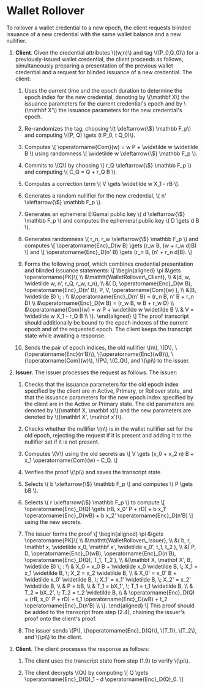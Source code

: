 # Wallet Rollover

To rollover a wallet credential to a new epoch, the client requests blinded
issuance of a new credential with the same wallet balance and a new
nullifier.

1. **Client**.  Given the credential attributes \\((w,n)\\) and tag \\((P\_0,Q\_0)\\)
    for a previously-issued wallet credential, the client proceeds as follows, simultaneously preparing a presentation of the previous wallet credential and a request for blinded issuance of a new credential.  The client:

    1.  Uses the current time and the epoch duration to determine
        the epoch index for the new credential, denoting by \\(\mathbf X\\) the
        issuance parameters for the current credential's epoch and by \\(\mathbf
        X'\\) the issuance parameters for the new credential's epoch.

    2.  Re-randomizes the tag, choosing
        \\(t \xleftarrow{\\$} \mathbb F\_p\\) and computing
        \\((P, Q) \gets (t P\_0, t Q\_0)\\).

    3.  Computes 
        \\(
        \operatorname{Com}(w) = w P + \widetilde w \widetilde B
        \\)
        using randomness
        \\(
        \widetilde w \xleftarrow{\\$} \mathbb F\_p
        \\).

    4.  Commits to \\(Q\\) by choosing
        \\(
        r\_Q \xleftarrow{\\$} \mathbb F\_p
        \\)
        and computing
        \\(
        C\_Q = Q + r\_Q B
        \\).

    5.  Computes a correction term
        \\(
            V \gets \widetilde w X\_1 - rB
        \\).

    6.  Generates a random nullifier for the new credential,
        \\(
        n' \xleftarrow{\\$} \mathbb F\_p
        \\).

    7.  Generates an ephemeral ElGamal public key
        \\(
        d \xleftarrow{\\$} \mathbb F\_p
        \\)
        and computes the ephemeral public key
        \\(
        D \gets d B
        \\).

    8.  Generates randomness
        \\(
        r\_n, r\_w \xleftarrow{\\$} \mathbb F\_p
        \\)
        and computes
        \\[
        \operatorname{Enc}\_D(w B) \gets (r\_w  B, (w + r\_w d)B)
        \\]
        and
        \\[
        \operatorname{Enc}\_D(n' B) \gets (r\_n B, (n' + r\_n d)B).
        \\]

    9.  Forms the following proof, which combines credential presentation
        and blinded issuance statements:
        \\[
        \begin{aligned}
        \pi &\gets \operatorname{PK}\\{ \\\\
            &\mathtt{WalletRollover\\_Client}, \\\\
            &(d, w, \widetilde w, n', r\_Q, r\_w, r\_n), \\\\
            &(
                D, 
                \operatorname{Enc}\_D(w B),
                \operatorname{Enc}\_D(n' B),
                P,
                V,
                \operatorname{Com}(w)
            ), \\\\
            &(B, \widetilde B) \\; : \\\\
            &\operatorname{Enc}\_D(n' B) = (r\_n B, n' B + r\_n D) \\\\
            &\operatorname{Enc}\_D(w B) = (r\_w B, w B + r\_w D) \\\\
            &\operatorname{Com}(w) = w P + \widetilde w \widetilde B \\\\
            & V = \widetilde w X\_1 - r\_Q B \\\\
        \\}.
        \end{aligned}
        \\]
        The proof transcript should additionally be bound to the epoch indexes of the current epoch and of the requested epoch.  The client keeps the transcript state while awaiting a response.

    10. Sends the pair of epoch indices, 
        the old nullifier \\(n\\),
        \\(D\\),
        \\(\operatorname{Enc}(n'B)\\),
        \\(\operatorname{Enc}(wB)\\),
        \\(\operatorname{Com}(w)\\),
        \\(P\\),
        \\(C\_Q\\),
        and \\(\pi\\) 
        to the issuer.
    
2. **Issuer**.  The issuer processes the request as follows.  The issuer:

    1.  Checks that the issuance parameters for the old epoch index
        specified by the client are in Active, Primary, or Rollover state, and
        that the issuance parameters for the new epoch index specified by the
        client are in the Active or Primary state.  The old parameters are denoted 
        by \\((\mathbf X, \mathbf x)\\) and the new parameters are denoted by
        \\((\mathbf X', \mathbf x')\\).

    2.  Checks whether the nullifier \\(n\\) is in the wallet nullifier set
        for the old epoch, rejecting the request if it is present
        and adding it to the nullifier set if it is not present.
    
    3.  Computes \\(V\\) using the old secrets as 
        \\[
            V \gets (x\_0 + x\_2 n) B + x\_1 \operatorname{Com}(w) - C\_Q.
        \\]

    4.  Verifies the proof \\(\pi\\) and saves the transcript state.
    
    5.  Selects
        \\( b \xleftarrow{\\$} \mathbb F\_p \\)
        and computes
        \\( P \gets bB \\).

    6.  Selects
        \\( r \xleftarrow{\\$} \mathbb F\_p \\)
        to compute
        \\[
        \operatorname{Enc}\_D(Q) \gets (rB, x\_0' P + rD) + 
        b x\_1' \operatorname{Enc}\_D(wB) +
        b x\_2' \operatorname{Enc}\_D(n'B)
        \\]
        using the new secrets.
    
    7.  The issuer forms the proof
        \\[
        \begin{aligned}
        \pi &\gets \operatorname{PK}\\{ \\\\
            &\mathtt{WalletRollover\\_Issuer}, \\\\
            &(
                b, 
                r, 
                \mathbf x,
                \widetilde x\_0,
                \mathbf x', 
                \widetilde x\_0', 
                t\_1, 
                t\_2
            ), \\\\
            &(
                P,
                D, 
                \operatorname{Enc}\_D(wB),
                \operatorname{Enc}\_D(n'B),
                \operatorname{Enc}\_D(Q),
                T\_1,
                T\_2
            ), \\\\
            &(\mathbf X, \mathbf X', B, \widetilde B) \\; : \\\\
            & X\_0 = x\_0 B + \widetilde x\_0 \widetilde B, \\;
                X\_1 = x\_1 \widetilde B, \\;
                X\_2 = x\_2 \widetilde B, \\\\
            & X\_0' = x\_0' B + \widetilde x\_0' \widetilde B, \\;
                X\_1' = x\_1' \widetilde B, \\;
                X\_2' = x\_2' \widetilde B, \\\\
            & P = bB, \\\\
            & T\_1 = bX\_1', \\; T\_1 = t\_1 \widetilde B, \\\\
            & T\_2 = bX\_2', \\; T\_2 = t\_2 \widetilde B, \\\\
            & \operatorname{Enc}\_D(Q) =
                (rB, x\_0' P + rD) + 
                t\_1 \operatorname{Enc}\_D(wB) +
                t\_2 \operatorname{Enc}\_D(n'B) \\\\
        \\}.
        \end{aligned}
        \\]
        This proof should be added to the transcript from step (2.4), chaining
        the issuer's proof onto the client's proof.  
        
    8.  The issuer sends \\(P\\), \\(\operatorname{Enc}\_D(Q)\\), \\(T\_1\\), \\(T\_2\\), and
        \\(\pi\\) to the client.
    
3. **Client**.  The client processes the response as follows:

    1.  The client uses the transcript state from step (1.9) to verify \\(\pi\\).

    2.  The client decrypts \\(Q\\) by computing
        \\[
        Q \gets \operatorname{Enc}\_D(Q)\_1 - d \operatorname{Enc}\_D(Q)\_0.
        \\]
